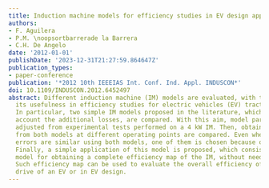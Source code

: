 ```yaml
---
title: Induction machine models for efficiency studies in EV design applications
authors:
- F. Aguilera
- P.M. \noopsortbarrerade la Barrera
- C.H. De Angelo
date: '2012-01-01'
publishDate: '2023-12-31T21:27:59.864647Z'
publication_types:
- paper-conference
publication: '*2012 10th IEEEIAS Int. Conf. Ind. Appl. INDUSCON*'
doi: 10.1109/INDUSCON.2012.6452497
abstract: Different induction machine (IM) models are evaluated, with the aim to determine
  its usefulness in efficiency studies for electric vehicles (EV) traction drives.
  In particular, two simple IM models proposed in the literature, which take into
  account the additional losses, are compared. With this aim, model parameters are
  adjusted from experimental tests performed on a 4 kW IM. Then, obtained results
  from both models at different operating points are compared. Even when the estimation
  errors are similar using both models, one of them is chosen because of its simplicity.
  Finally, a simple application of this model is proposed, which consists in use the
  model for obtaining a complete efficiency map of the IM, without need further essays.
  Such efficiency map can be used to evaluate the overall efficiency of the traction
  drive of an EV or in EV design.
---
```


